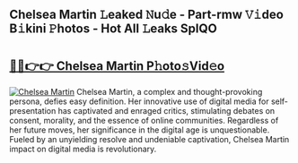 ## Chelsea Martin 𝙻eaked 𝙽u𝚍e - Part-rmw 𝚅𝚒deo B𝚒kini 𝙿hotos - Hot All 𝙻eaks SplQO

# <h2><a href="http://ld3w7v.urlbe.top/?page=Chelsea+Martin">🔗🔗👉👉 Chelsea Martin P𝚑oto𝚜Vid𝚎o</a></h2>

[![Chelsea Martin](https://i.imgur.com/eBuTRDB.gif)](http://ld3w7v.urlbe.top/?page=Chelsea+Martin)
Chelsea Martin, a complex and thought-provoking persona, defies easy definition. Her innovative use of digital media for self-presentation has captivated and enraged critics, stimulating debates on consent, morality, and the essence of online communities. Regardless of her future moves, her significance in the digital age is unquestionable. Fueled by an unyielding resolve and undeniable captivation, Chelsea Martin impact on digital media is revolutionary.
